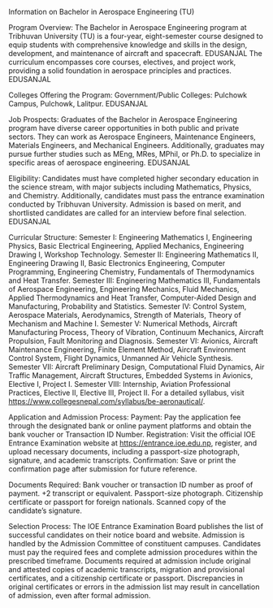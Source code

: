 Information on Bachelor in Aerospace Engineering (TU)

Program Overview: The Bachelor in Aerospace Engineering program at Tribhuvan University (TU) is a four-year, eight-semester course designed to equip students with comprehensive knowledge and skills in the design, development, and maintenance of aircraft and spacecraft. 
EDUSANJAL
 The curriculum encompasses core courses, electives, and project work, providing a solid foundation in aerospace principles and practices. 
EDUSANJAL

Colleges Offering the Program:
Government/Public Colleges: Pulchowk Campus, Pulchowk, Lalitpur. 
EDUSANJAL

Job Prospects: Graduates of the Bachelor in Aerospace Engineering program have diverse career opportunities in both public and private sectors. They can work as Aerospace Engineers, Maintenance Engineers, Materials Engineers, and Mechanical Engineers. Additionally, graduates may pursue further studies such as MEng, MRes, MPhil, or Ph.D. to specialize in specific areas of aerospace engineering. 
EDUSANJAL

Eligibility: Candidates must have completed higher secondary education in the science stream, with major subjects including Mathematics, Physics, and Chemistry. Additionally, candidates must pass the entrance examination conducted by Tribhuvan University. Admission is based on merit, and shortlisted candidates are called for an interview before final selection. 
EDUSANJAL

Curricular Structure:
Semester I: Engineering Mathematics I, Engineering Physics, Basic Electrical Engineering, Applied Mechanics, Engineering Drawing I, Workshop Technology.
Semester II: Engineering Mathematics II, Engineering Drawing II, Basic Electronics Engineering, Computer Programming, Engineering Chemistry, Fundamentals of Thermodynamics and Heat Transfer.
Semester III: Engineering Mathematics III, Fundamentals of Aerospace Engineering, Engineering Mechanics, Fluid Mechanics, Applied Thermodynamics and Heat Transfer, Computer-Aided Design and Manufacturing, Probability and Statistics.
Semester IV: Control System, Aerospace Materials, Aerodynamics, Strength of Materials, Theory of Mechanism and Machine I.
Semester V: Numerical Methods, Aircraft Manufacturing Process, Theory of Vibration, Continuum Mechanics, Aircraft Propulsion, Fault Monitoring and Diagnosis.
Semester VI: Avionics, Aircraft Maintenance Engineering, Finite Element Method, Aircraft Environment Control System, Flight Dynamics, Unmanned Air Vehicle Synthesis.
Semester VII: Aircraft Preliminary Design, Computational Fluid Dynamics, Air Traffic Management, Aircraft Structures, Embedded Systems in Avionics, Elective I, Project I.
Semester VIII: Internship, Aviation Professional Practices, Elective II, Elective III, Project II. For a detailed syllabus, visit https://www.collegesnepal.com/syllabus/be-aeronautical/.

Application and Admission Process: Payment: Pay the application fee through the designated bank or online payment platforms and obtain the bank voucher or Transaction ID Number. Registration: Visit the official IOE Entrance Examination website at https://entrance.ioe.edu.np, register, and upload necessary documents, including a passport-size photograph, signature, and academic transcripts. Confirmation: Save or print the confirmation page after submission for future reference.

Documents Required: Bank voucher or transaction ID number as proof of payment. +2 transcript or equivalent. Passport-size photograph. Citizenship certificate or passport for foreign nationals. Scanned copy of the candidate’s signature.

Selection Process: The IOE Entrance Examination Board publishes the list of successful candidates on their notice board and website. Admission is handled by the Admission Committee of constituent campuses. Candidates must pay the required fees and complete admission procedures within the prescribed timeframe. Documents required at admission include original and attested copies of academic transcripts, migration and provisional certificates, and a citizenship certificate or passport. Discrepancies in original certificates or errors in the admission list may result in cancellation of admission, even after formal admission.